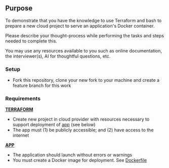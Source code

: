## Purpose

To demonstrate that you have the knowledge to use Terraform and bash to prepare a new cloud project to serve an application's Docker container.

Please describe your thought-process while performing the tasks and steps needed to complete this. 

You may use any resources available to you such as online documentation, the interviewer(s), AI for thoughtful questions, etc.

### Setup

- Fork this repository, clone your new fork to your machine and create a feature branch for this work

### Requirements

[**TERRAFORM**](./terraform)
- Create new project in cloud provider with resources necessary to support deployment of [app](./app) (see below)
- The app must (1) be publicly accessible; and (2) have access to the internet

[**APP**](./app)
- The application should launch without errors or warnings
- You must create a Docker image for deployment. See [Dockerfile](./app/Dockerfile)


